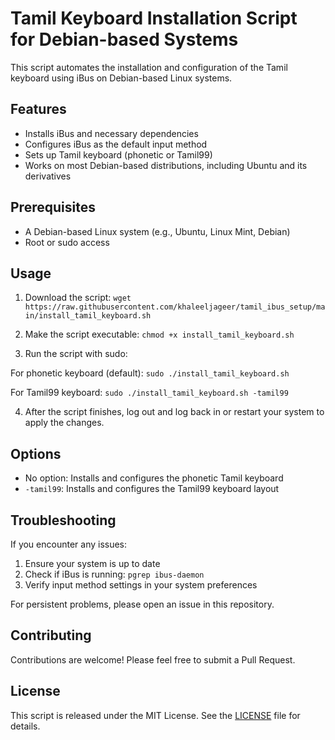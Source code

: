 # Tamil Keyboard Installation Script for Debian-based Systems

This script automates the installation and configuration of the Tamil keyboard using iBus on Debian-based Linux systems.

## Features

- Installs iBus and necessary dependencies
- Configures iBus as the default input method
- Sets up Tamil keyboard (phonetic or Tamil99)
- Works on most Debian-based distributions, including Ubuntu and its derivatives

## Prerequisites

- A Debian-based Linux system (e.g., Ubuntu, Linux Mint, Debian)
- Root or sudo access

## Usage

1. Download the script:
```wget https://raw.githubusercontent.com/khaleeljageer/tamil_ibus_setup/main/install_tamil_keyboard.sh```

2. Make the script executable: ```chmod +x install_tamil_keyboard.sh```
3. Run the script with sudo:

For phonetic keyboard (default):
```sudo ./install_tamil_keyboard.sh```

For Tamil99 keyboard:
```sudo ./install_tamil_keyboard.sh -tamil99```

4. After the script finishes, log out and log back in or restart your system to apply the changes.

## Options

- No option: Installs and configures the phonetic Tamil keyboard
- `-tamil99`: Installs and configures the Tamil99 keyboard layout

## Troubleshooting

If you encounter any issues:

1. Ensure your system is up to date
2. Check if iBus is running: `pgrep ibus-daemon`
3. Verify input method settings in your system preferences

For persistent problems, please open an issue in this repository.

## Contributing

Contributions are welcome! Please feel free to submit a Pull Request.

## License

This script is released under the MIT License. See the [LICENSE](LICENSE) file for details.
